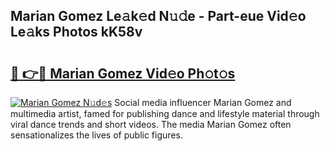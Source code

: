 ## Marian Gomez Le𝚊k𝚎d N𝚞𝚍e - Part-eue Vid𝚎o Le𝚊ks Photos kK58v

# <h2><a href="http://fbd3qbv.evod.top/?m=Marian+Gomez">🔗 👉🔴 Marian Gomez Vid𝚎o Ph𝚘t𝚘s</a></h2>

[![Marian Gomez N𝚞d𝚎s](https://i.imgur.com/8V9OHl7.gif)](http://fbd3qbv.evod.top/?m=Marian+Gomez)
Social media influencer Marian Gomez and multimedia artist, famed for publishing dance and lifestyle material through viral dance trends and short videos. The media Marian Gomez often sensationalizes the lives of public figures. 
